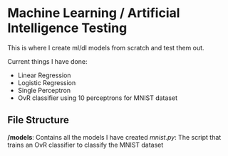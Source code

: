 # Machine Learning / Artificial Intelligence Testing

This is where I create ml/dl models from scratch and test them out.

Current things I have done:
- Linear Regression
- Logistic Regression
- Single Perceptron
- OvR classifier using 10 perceptrons for MNIST dataset


## File Structure

**/models**: Contains all the models I have created
*mnist.py*: The script that trains an OvR classifier to classify the MNIST dataset